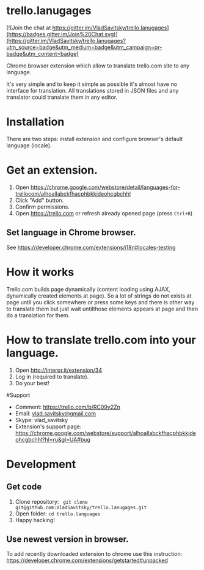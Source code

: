 trello.lanugages
================

[![Join the chat at https://gitter.im/VladSavitsky/trello.lanugages](https://badges.gitter.im/Join%20Chat.svg)](https://gitter.im/VladSavitsky/trello.lanugages?utm_source=badge&utm_medium=badge&utm_campaign=pr-badge&utm_content=badge)

Chrome browser extension which allow to translate trello.com site to any language.

It's very simple and to keep it simple as possible it's almost have no interface for translation.
All translations stored in JSON files and any translator could translate them in any editor.

# Installation

There are two steps: install extension and configure browser's default language (locale).

# Get an extension.

1. Open https://chrome.google.com/webstore/detail/languages-for-trellocom/alhoallabckfhacphbkkideohcgbchhl
2. Click "Add" button.
3. Confirm permissions.
4. Open https://trello.com or refresh already opened page (press ``Ctrl+R``)

## Set language in Chrome browser.

See https://developer.chrome.com/extensions/i18n#locales-testing

# How it works

Trello.com builds page dynamically (content loading using AJAX, dynamically created elements at page).
So a lot of strings do not exists at page until you click somewhere or press some keys and there is other way to translate them but just wait untilthose elements appears at page and then do a translation for them.

# How to translate trello.com into your language.

1. Open http://interpr.it/extension/34
2. Log in (required to translate).
3. Do your best!


#Support

* Comment: https://trello.com/b/RC09y2Zn
* Email: vlad.savitsky@gmail.com
* Skype: vlad_savitsky
* Extension's support page: https://chrome.google.com/webstore/support/alhoallabckfhacphbkkideohcgbchhl?hl=ru&gl=UA#bug

# Development

## Get code

1. Clone repository: ` git clone git@github.com:VladSavitsky/trello.lanugages.git`
2. Open folder: `cd trello.languages`
3. Happy hacking!

## Use newest version in browser.

To add recently downloaded extension to chrome use this instruction: https://developer.chrome.com/extensions/getstarted#unpacked



